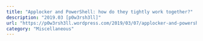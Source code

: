 ```yaml
---
title: "Applocker and PowerShell: how do they tightly work together?"
description: "2019.03 [p0w3rsh3ll]"
url: "https://p0w3rsh3ll.wordpress.com/2019/03/07/applocker-and-powershell-how-do-they-tightly-work-together/"
category: "Miscellaneous"
---
```

